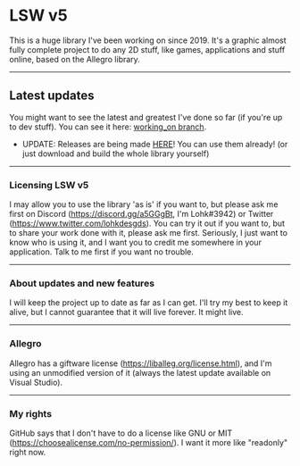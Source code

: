 # LSW v5
This is a huge library I've been working on since 2019. It's a graphic almost fully complete project to do any 2D stuff, like games, applications and stuff online, based on the Allegro library.

<hr>

## Latest updates
You might want to see the latest and greatest I've done so far (if you're up to dev stuff). You can see it here: [working_on branch](https://github.com/Lohkdesgds/LSW/tree/working_on).
- UPDATE: Releases are being made [HERE](https://github.com/Lohkdesgds/LSW/releases)! You can use them already! (or just download and build the whole library yourself)

<hr>

### Licensing LSW v5
I may allow you to use the library 'as is' if you want to, but please ask me first on Discord (https://discord.gg/a5GGgBt, I'm Lohk#3942) or Twitter (https://www.twitter.com/lohkdesgds).
You can try it out if you want to, but to share your work done with it, please ask me first. Seriously, I just want to know who is using it, and I want you to credit me somewhere in your application. Talk to me first if you want no trouble.

<hr>

### About updates and new features
I will keep the project up to date as far as I can get. I'll try my best to keep it alive, but I cannot guarantee that it will live forever. It might live.

<hr>

### Allegro
Allegro has a giftware license (https://liballeg.org/license.html), and I'm using an unmodified version of it (always the latest update available on Visual Studio).

<hr>

### My rights
GitHub says that I don't have to do a license like GNU or MIT (https://choosealicense.com/no-permission/). I want it more like "readonly" right now.
